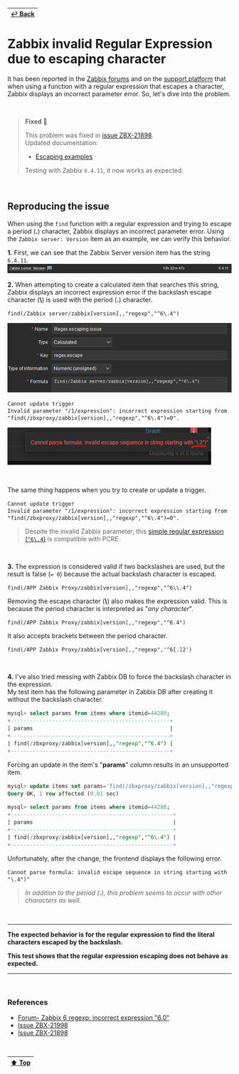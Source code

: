 | [↩️ Back](../) |
| --- |

# Zabbix invalid Regular Expression due to escaping character

It has been reported in the [Zabbix forums](https://www.zabbix.com/forum/zabbix-help/455002-zabbix-6-regexp-incorrect-expression-6-0) and on the [support platform](https://support.zabbix.com/browse/ZBX-21998) that when using a function with a regular expression that escapes a character, Zabbix displays an incorrect parameter error.
So, let's dive into the problem.

<BR>

> **Fixed 🎉**
> 
> This problem was fixed in [issue ZBX-21898](https://support.zabbix.com/browse/ZBX-21898). \
> Updated documentation:
> - [Escaping examples](https://www.zabbix.com/documentation/current/en/manual/appendix/escaping)
>
> Testing with Zabbix `6.4.11`, it now works as expected.

<BR>

## Reproducing the issue

When using the `find` function with a regular expression and trying to escape a period (**.**) character, Zabbix displays an incorrect parameter error. Using the `Zabbix server: Version` item as an example, we can verify this behavior.

**1.** First, we can see that the Zabbix Server version item has the string `6.4.11`.
![Zabbix Server Version string](./image/zabbix_server_version.png)

**2.** When attempting to create a calculated item that searches this string, Zabbix displays an incorrect expression error if the backslash escape character (**\\**) is used with the period (**.**) character.
```
find(/Zabbix server/zabbix[version],,"regexp","^6\.4")
```
![Calculated Item Expression](./image/calc_item_expres.png)

```
Cannot update trigger
Invalid parameter "/1/expression": incorrect expression starting from "find(/zbxproxy/zabbix[version],,"regexp","^6\.4")=0".
```
![Invalid item escaping](./image/invalid_escape.png)

<BR>

The same thing happens when you try to create or update a trigger.
```
Cannot update trigger
Invalid parameter "/1/expression": incorrect expression starting from "find(/zbxproxy/zabbix[version],,"regexp","^6\.4")=0".
```

> Despite the invalid Zabbix parameter, this [simple regular expression (`^6\.4`)](https://regex101.com/r/toKR96/1) is compatible with PCRE.

<BR>

**3.** The expression is considered valid if two backslashes are used, but the result is false (`= 0`) because the actual backslash character is escaped.
```
find(/APP Zabbix Proxy/zabbix[version],,"regexp","^6\\.4")
```

Removing the escape character (**\\**) also makes the expression valid. This is because the period character is interpreted as "_any character_".
```
find(/APP Zabbix Proxy/zabbix[version],,"regexp","^6.4")
```

It also accepts brackets between the period character.
```
find(/APP Zabbix Proxy/zabbix[version],,"regexp",'^6[.]2')
```

<BR>

**4.** I've also tried messing with Zabbix DB to force the backslash character in the expression. \
My test item has the following parameter in Zabbix DB after creating it without the backslash character.
```sql
mysql> select params from items where itemid=44280;
+--------------------------------------------------+
| params                                           |
+--------------------------------------------------+
| find(/zbxproxy/zabbix[version],,"regexp","^6.4") |
+--------------------------------------------------+
```

Forcing an update in the item's "**params**" column results in an unsupported item.
```sql
mysql> update items set params='find(/zbxproxy/zabbix[version],,"regexp","^6\\.4")' where itemid=44280;
Query OK, 1 row affected (0.01 sec)
```
```sql
mysql> select params from items where itemid=44280;
+---------------------------------------------------+
| params                                            |
+---------------------------------------------------+
| find(/zbxproxy/zabbix[version],,"regexp","^6\.4") |
+---------------------------------------------------+
```

Unfortunately, after the change, the frontend displays the following error.
```
Cannot parse formula: invalid escape sequence in string starting with "\.4")"
```

> _In addition to the period (**.**), this problem seems to occur with other characters as well._

<BR>

---

**The expected behavior is for the regular expression to find the literal characters escaped by the backslash.**

**This test shows that the regular expression escaping does not behave as expected.**

---

<BR>

### References

- [Forum- Zabbix 6 regexp: incorrect expression "6\.0"](https://www.zabbix.com/forum/zabbix-help/455002-zabbix-6-regexp-incorrect-expression-6-0)
- [Issue ZBX-21998](https://support.zabbix.com/browse/ZBX-21998)
- [Issue ZBX-21898](https://support.zabbix.com/browse/ZBX-21898)

<BR>

| [⬆️ Top](#zabbix-invalid-regular-expression-due-to-escaping-character) |
| --- |
